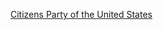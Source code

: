 [Citizens Party of the United States](https://en.wikipedia.org/wiki/Citizens_Party_of_the_United_States)
